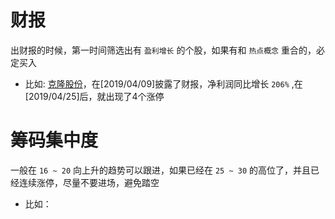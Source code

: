 # 财报
出财报的时候，第一时间筛选出有 ```盈利增长``` 的个股，如果有和 ```热点概念``` 重合的，必定买入
- 比如:
[克隆股份](http://quote.eastmoney.com/concept/sz300405.html#)，在[2019/04/09]披露了财报，净利润同比增长 ```206%``` ,在[2019/04/25]后，就出现了4个涨停

# 筹码集中度
一般在 ```16 ~ 20``` 向上升的趋势可以跟进，如果已经在 ```25 ~ 30``` 的高位了，并且已经连续涨停，尽量不要进场，避免踏空
- 比如：
